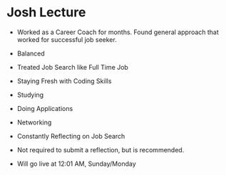 # Josh Lecture

* Worked as a Career Coach for months. Found general approach that worked for successful job seeker.


* Balanced
* Treated Job Search like Full Time Job
* Staying Fresh with Coding Skills
* Studying
* Doing Applications
* Networking
* Constantly Reflecting on Job Search

* Not required to submit a reflection, but is recommended.
* Will go live at 12:01 AM, Sunday/Monday
